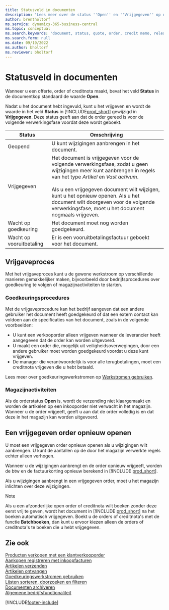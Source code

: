 ```yaml
---
title: Statusveld in documenten
description: 'Lees meer over de status ''Open'' en ''Vrijgegeven'' op offerte-, order- of creditnotadocumenten.'
author: brentholtorf
ms.service: dynamics-365-business-central
ms.topic: conceptual
ms.search.keywords: 'document, status, quote, order, credit memo, released, open, pending approval, pending prepayment,'
ms.search.form: null
ms.date: 09/19/2022
ms.author: bholtorf
ms.reviewer: bholtorf
---
```

# Statusveld in documenten

Wanneer u een offerte, order of creditnota maakt, bevat het veld **Status** in de documentkop standaard de waarde **Open**.

Nadat u het document hebt ingevuld, kunt u het vrijgeven en wordt de waarde in het veld **Status** in [!INCLUDE[prod_short](includes/prod_short.md)] gewijzigd in **Vrijgegeven**. Deze status geeft aan dat de order gereed is voor de volgende verwerkingsfase voordat deze wordt geboekt.

| Status | Omschrijving |
| ------ | ----------- |
| Geopend   | U kunt wijzigingen aanbrengen in het document. |
| Vrijgegeven | Het document is vrijgegeven voor de volgende verwerkingsfase, zodat u geen wijzigingen meer kunt aanbrengen in regels van het type *Artikel* en *Vast activum*.<br /><br />Als u een vrijgegeven document wilt wijzigen, kunt u het opnieuw openen. Als u het document wilt doorgeven voor de volgende verwerkingsfase, moet u het document nogmaals vrijgeven. |
| Wacht op goedkeuring   | Het document moet nog worden goedgekeurd. |
| Wacht op vooruitbetaling | Er is een vooruitbetalingsfactuur geboekt voor het document. |

## Vrijgaveproces

Met het vrijgaveproces kunt u de gewone werkstroom op verschillende manieren gemakkelijker maken, bijvoorbeeld door bedrijfsprocedures over goedkeuring te volgen of magazijnactiviteiten te starten.

### Goedkeuringsprocedures

Met de vrijgaveprocedure kan het bedrijf aangeven dat een andere gebruiker het document heeft goedgekeurd of dat een extern contact kan voldoen aan de specificaties van het document, zoals in de volgende voorbeelden:

* U kunt een verkooporder alleen vrijgeven wanneer de leverancier heeft aangegeven dat de order kan worden uitgevoerd.
* U maakt een order die, mogelijk uit veiligheidsoverwegingen, door een andere gebruiker moet worden goedgekeurd voordat u deze kunt vrijgeven.
* De manager die verantwoordelijk is voor alle terugbetalingen, moet een creditnota vrijgeven die u hebt betaald.

Lees meer over goedkeuringswerkstromen op [Werkstromen gebruiken](across-use-workflows.md).

### Magazijnactiviteiten

Als de orderstatus **Open** is, wordt de verzending niet klaargemaakt en worden de artikelen op een inkooporder niet verwacht in het magazijn. Wanneer u de order vrijgeeft, geeft u aan dat de order volledig is en dat deze in het magazijn kan worden uitgevoerd.

## Een vrijgegeven order opnieuw openen

U moet een vrijgegeven order opnieuw openen als u wijzigingen wilt aanbrengen. U kunt de aantallen op de door het magazijn verwerkte regels echter alleen verhogen.

Wanneer u de wijzigingen aanbrengt en de order opnieuw vrijgeeft, worden de btw en de factuurkorting opnieuw berekend in [!INCLUDE [prod_short](includes/prod_short.md)].

Als u wijzigingen aanbrengt in een vrijgegeven order, moet u het magazijn inlichten over deze wijzigingen.

> [!NOTE]
> Als u een afzonderlijke open order of creditnota wilt boeken zonder deze eerst vrij te geven, wordt het document in [!INCLUDE [prod_short](includes/prod_short.md)] na het boeken automatisch vrijgegeven. Boekt u de orders of creditnota's met de functie **Batchboeken**, dan kunt u ervoor kiezen alleen de orders of creditnota's te boeken die u hebt vrijgegeven.

## Zie ook

[Producten verkopen met een klantverkooporder](sales-how-sell-products.md)  
[Aankopen registreren met inkoopfacturen](purchasing-how-record-purchases.md)  
[Artikelen verzenden](warehouse-how-ship-items.md)  
[Artikelen ontvangen](warehouse-how-receive-items.md)  
[Goedkeuringswerkstromen gebruiken](across-how-use-approval-workflows.md)  
[Lijsten sorteren, doorzoeken en filteren](ui-enter-criteria-filters.md)  
[Documenten archiveren](across-how-to-archive-documents.md)  
[Algemene bedrijfsfunctionaliteit](ui-across-business-areas.md)  

[!INCLUDE[footer-include](includes/footer-banner.md)]
